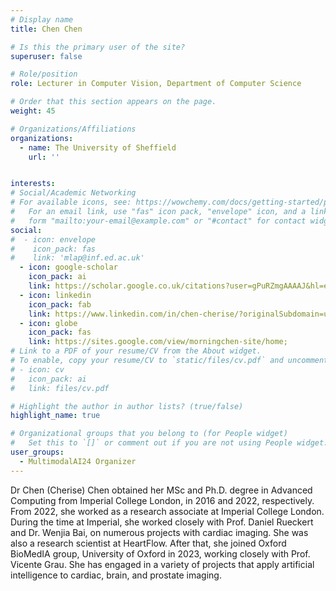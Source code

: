 ```yaml
---
# Display name
title: Chen Chen

# Is this the primary user of the site?
superuser: false

# Role/position
role: Lecturer in Computer Vision, Department of Computer Science

# Order that this section appears on the page.
weight: 45

# Organizations/Affiliations
organizations:
  - name: The University of Sheffield
    url: '' 


interests:
# Social/Academic Networking
# For available icons, see: https://wowchemy.com/docs/getting-started/page-builder/#icons
#   For an email link, use "fas" icon pack, "envelope" icon, and a link in the
#   form "mailto:your-email@example.com" or "#contact" for contact widget.
social:
#  - icon: envelope
#    icon_pack: fas
#    link: 'mlap@inf.ed.ac.uk'
  - icon: google-scholar
    icon_pack: ai
    link: https://scholar.google.co.uk/citations?user=gPuRZmgAAAAJ&hl=en
  - icon: linkedin
    icon_pack: fab
    link: https://www.linkedin.com/in/chen-cherise/?originalSubdomain=uk
  - icon: globe
    icon_pack: fas
    link: https://sites.google.com/view/morningchen-site/home;
# Link to a PDF of your resume/CV from the About widget.
# To enable, copy your resume/CV to `static/files/cv.pdf` and uncomment the lines below.
# - icon: cv
#   icon_pack: ai
#   link: files/cv.pdf

# Highlight the author in author lists? (true/false)
highlight_name: true

# Organizational groups that you belong to (for People widget)
#   Set this to `[]` or comment out if you are not using People widget.
user_groups:
  - MultimodalAI24 Organizer
---
```

Dr Chen (Cherise) Chen obtained her MSc and Ph.D. degree in Advanced Computing from Imperial College London, in 2016 and 2022, respectively. From 2022, she worked as a research associate at Imperial College London. During the time at Imperial, she worked closely with Prof. Daniel Rueckert and Dr. Wenjia Bai, on numerous projects with cardiac imaging. She was also a research scientist at HeartFlow. After that, she joined Oxford BioMedIA group, University of Oxford in 2023, working closely with Prof. Vicente Grau. She has engaged in a variety of projects that apply artificial intelligence to cardiac, brain, and prostate imaging.
